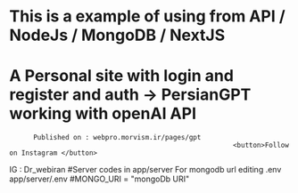 # This is a example of using from API / NodeJs / MongoDB / NextJS
# A Personal site with login and register and auth -> PersianGPT working with openAI API
          Published on : webpro.morvism.ir/pages/gpt
                                                            <button>Follow on Instagram </button>

IG : Dr_webiran
#Server codes in app/server
For mongodb url editing .env app/server/.env
#MONGO_URI = "mongoDb URI"
